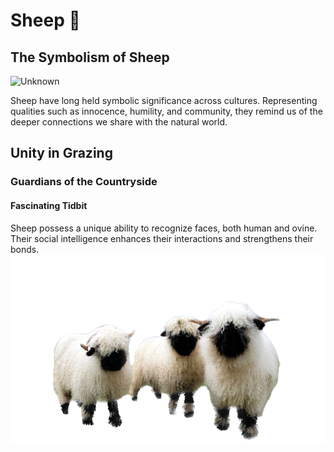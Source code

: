 # Sheep 🐑

## The Symbolism of Sheep

![Unknown](https://github.com/29Kumait/animals/assets/137179507/a6606b53-eb8b-48c1-a2ac-c6517a7b56a0)

Sheep have long held symbolic significance across cultures. Representing qualities such as innocence, humility, and community, they remind us of the deeper connections we share with the natural world.

## Unity in Grazing

### Guardians of the Countryside

#### Fascinating Tidbit

Sheep possess a unique ability to recognize faces, both human and ovine. Their social intelligence enhances their interactions and strengthens their bonds.
![Sheep](ThreeSheeps.png)

